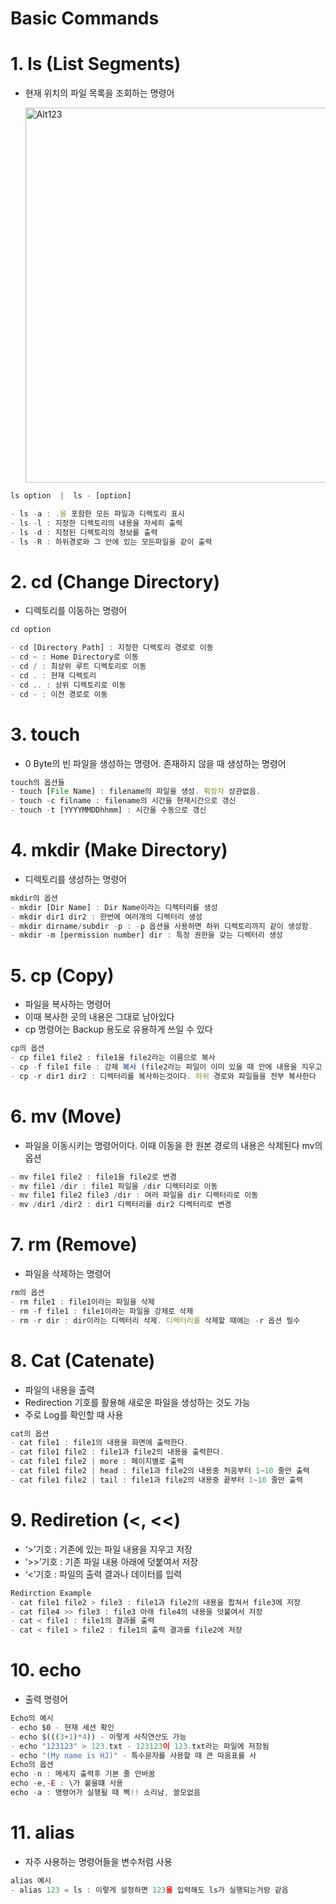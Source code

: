 # Basic Commands

# 1. ls (List Segments)

- 현재 위치의 파일 목록을 조회하는 명령어

  <img src="./image/.png" alt="Alt123" width="600">

```jsx
ls option  |  ls - [option]

- ls -a : .을 포함한 모든 파일과 디렉토리 표시
- ls -l : 지정한 디렉토리의 내용을 자세히 출력
- ls -d : 지정된 디렉토리의 정보를 출력
- ls -R : 하위경로와 그 안에 있는 모든파일을 같이 출력
```

# 2. cd (Change Directory)

- 디렉토리를 이동하는 명령어

```jsx
cd option 

- cd [Directory Path] : 지정한 디렉토리 경로로 이동
- cd ~ : Home Directory로 이동
- cd / : 최상위 루트 디렉토리로 이동
- cd . : 현재 디렉토리
- cd .. : 상위 디렉토리로 이동
- cd - : 이전 경로로 이동
```

# 3. touch

- 0 Byte의 빈 파일을 생성하는 명령어. 존재하지 않을 때 생성하는 명령어

```jsx
touch의 옵션들
- touch [File Name] : filename의 파일을 생성. 확장자 상관없음.
- touch -c filname : filename의 시간을 현재시간으로 갱신
- touch -t [YYYYMMDDhhmm] : 시간을 수동으로 갱신
```

# 4. mkdir (Make Directory)

- 디렉토리를 생성하는 명령어

```jsx
mkdir의 옵션
- mkdir [Dir Name] : Dir Name이라는 디렉터리를 생성
- mkdir dir1 dir2 : 한번에 여러개의 디렉터리 생성
- mkdir dirname/subdir -p : -p 옵션을 사용하면 하위 디렉토리까지 같이 생성함.
- mkdir -m [permission number] dir : 특정 권한을 갖는 디렉터리 생성
```

# 5. cp (Copy)

- 파일을 복사하는 명령어
- 이때 복사한 곳의 내용은 그대로 남아있다
- cp 명령어는 Backup 용도로 유용하게 쓰일 수 있다

```jsx
cp의 옵션
- cp file1 file2 : file1을 file2라는 이름으로 복사
- cp -f file1 file : 강제 복사 (file2라는 파일이 이미 있을 때 안에 내용을 지우고 복사함)
- cp -r dir1 dir2 : 디렉터리를 복사하는것이다. 하위 경로와 파일들을 전부 복사한다
```

# 6. mv (Move)

- 파일을 이동시키는 명령어이다.
이때 이동을 한 원본 경로의 내용은 삭제된다
mv의 옵션

```jsx
- mv file1 file2 : file1을 file2로 변경
- mv file1 /dir : file1 파일을 /dir 디렉터리로 이동
- mv file1 file2 file3 /dir : 여러 파일을 dir 디렉터리로 이동
- mv /dir1 /dir2 : dir1 디렉터리를 dir2 디렉터리로 변경
```

# 7. rm (Remove)

- 파일을 삭제하는 명령어

```jsx
rm의 옵션
- rm file1 : file1이라는 파일을 삭제
- rm -f file1 : file1이라는 파일을 강제로 삭제
- rm -r dir : dir이라는 디렉터리 삭제. 디렉터리를 삭제할 때에는 -r 옵션 필수
```

# 8. Cat (Catenate)

- 파일의 내용을 출력
- Redirection 기호를 활용해 새로운 파일을 생성하는 것도 가능
- 주로 Log를 확인할 때 사용

```jsx
cat의 옵션
- cat file1 : file1의 내용을 화면에 출력한다.
- cat file1 file2 : file1과 file2의 내용을 출력한다.
- cat file1 file2 | more : 페이지별로 출력
- cat file1 file2 | head : file1과 file2의 내용중 처음부터 1~10 줄만 출력
- cat file1 file2 | tail : file1과 file2의 내용중 끝부터 1~10 줄만 출력
```

# 9. Rediretion (<, <<)

- ‘>’기호 : 기존에 있는 파일 내용을 지우고 저장
- ‘>>’기호 : 기존 파일 내용 아래에 덧붙여서 저장
- ‘<’기호 : 파일의 출력 결과나 데이터를 입력

```jsx
Redirction Example
- cat file1 file2 > file3 : file1과 file2의 내용을 합쳐서 file3에 저장
- cat file4 >> file3 : file3 아래 file4의 내용을 덧붙여서 저장
- cat < file1 : file1의 결과를 출력
- cat < file1 > file2 : file1의 출력 결과를 file2에 저장
```

# 10. echo

- 출력 명령어

```jsx
Echo의 예시
- echo $0 - 현재 세션 확인
- echo $(((3+1)*4)) - 이렇게 사칙연산도 가능
- echo "123123" > 123.txt - 123123이 123.txt라는 파일에 저장됨
- echo "(My name is HJ)" - 특수문자를 사용할 때 큰 따옴표를 사
Echo의 옵션
echo -n : 메세지 출력후 기본 줄 안바꿈
echo -e,-E : \가 붙을떄 사용
echo -a : 명령어가 실행될 때 삑!! 소리남, 쓸모없음
```

# 11. alias

- 자주 사용하는 명령어들을 변수처럼 사용

```jsx
alias 예시
- alias 123 = ls : 이렇게 설정하면 123을 입력해도 ls가 실행되는거랑 같음
```
